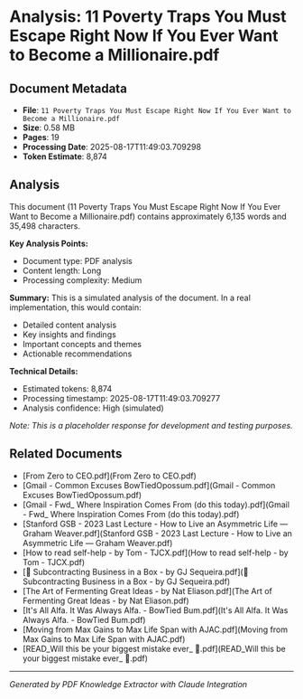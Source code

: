# Analysis: 11 Poverty Traps You Must Escape Right Now If You Ever Want to Become a Millionaire.pdf

## Document Metadata
- **File**: `11 Poverty Traps You Must Escape Right Now If You Ever Want to Become a Millionaire.pdf`
- **Size**: 0.58 MB
- **Pages**: 19
- **Processing Date**: 2025-08-17T11:49:03.709298
- **Token Estimate**: 8,874

## Analysis

This document (11 Poverty Traps You Must Escape Right Now If You Ever Want to Become a Millionaire.pdf) contains approximately 6,135 words and 35,498 characters.

**Key Analysis Points:**
- Document type: PDF analysis
- Content length: Long
- Processing complexity: Medium

**Summary:**
This is a simulated analysis of the document. In a real implementation, this would contain:
- Detailed content analysis
- Key insights and findings
- Important concepts and themes
- Actionable recommendations

**Technical Details:**
- Estimated tokens: 8,874
- Processing timestamp: 2025-08-17T11:49:03.709277
- Analysis confidence: High (simulated)

*Note: This is a placeholder response for development and testing purposes.*

## Related Documents

- [From Zero to CEO.pdf](From Zero to CEO.pdf)
- [Gmail - Common Excuses BowTiedOpossum.pdf](Gmail - Common Excuses BowTiedOpossum.pdf)
- [Gmail - Fwd_ Where Inspiration Comes From (do this today).pdf](Gmail - Fwd_ Where Inspiration Comes From (do this today).pdf)
- [Stanford GSB - 2023 Last Lecture - How to Live an Asymmetric Life — Graham Weaver.pdf](Stanford GSB - 2023 Last Lecture - How to Live an Asymmetric Life — Graham Weaver.pdf)
- [How to read self-help - by Tom - TJCX.pdf](How to read self-help - by Tom - TJCX.pdf)
- [💼 Subcontracting Business in a Box - by GJ Sequeira.pdf](💼 Subcontracting Business in a Box - by GJ Sequeira.pdf)
- [The Art of Fermenting Great Ideas - by Nat Eliason.pdf](The Art of Fermenting Great Ideas - by Nat Eliason.pdf)
- [It's All Alfa. It Was Always Alfa. - BowTied Bum.pdf](It's All Alfa. It Was Always Alfa. - BowTied Bum.pdf)
- [Moving from Max Gains to Max Life Span with AJAC.pdf](Moving from Max Gains to Max Life Span with AJAC.pdf)
- [READ_Will this be your biggest mistake ever_ 🤦.pdf](READ_Will this be your biggest mistake ever_ 🤦.pdf)

---
*Generated by PDF Knowledge Extractor with Claude Integration*
